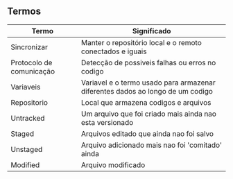 Termos
-------

|Termo|Significado|
|-----|-----------|
|Sincronizar|Manter o repositório local e o remoto conectados e iguais|
|Protocolo de comunicação|Detecção de possiveis falhas ou erros no codigo|
|Variaveis|Variavel e o termo usado para armazenar diferentes dados ao longo de um codigo|
|Repositorio| Local que armazena codigos e arquivos|
|Untracked|Um arquivo que foi criado mais ainda nao esta versionado|
|Staged| Arquivos editado que ainda nao foi salvo|
|Unstaged| Arquivo adicionado mais nao foi 'comitado' ainda|
|Modified| Arquivo modificado|  
